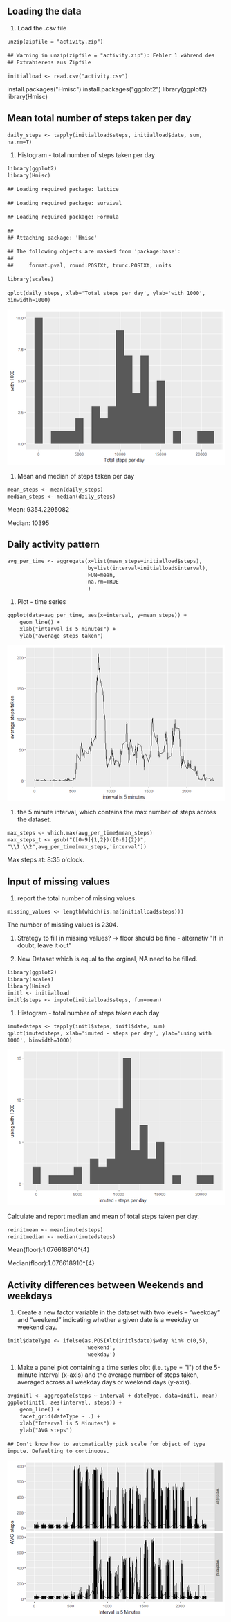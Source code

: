 Loading the data
----------------

1.  Load the .csv file

<!-- -->

    unzip(zipfile = "activity.zip")

    ## Warning in unzip(zipfile = "activity.zip"): Fehler 1 während des
    ## Extrahierens aus Zipfile

    initialload <- read.csv("activity.csv")

install.packages("Hmisc") install.packages("ggplot2") library(ggplot2)
library(Hmisc)

Mean total number of steps taken per day
----------------------------------------

    daily_steps <- tapply(initialload$steps, initialload$date, sum, na.rm=T)

1.  Histogram - total number of steps taken per day

<!-- -->

    library(ggplot2)
    library(Hmisc)

    ## Loading required package: lattice

    ## Loading required package: survival

    ## Loading required package: Formula

    ## 
    ## Attaching package: 'Hmisc'

    ## The following objects are masked from 'package:base':
    ## 
    ##     format.pval, round.POSIXt, trunc.POSIXt, units

    library(scales)

    qplot(daily_steps, xlab='Total steps per day', ylab='with 1000', binwidth=1000)

![](reproducible_research_files/figure-markdown_strict/plot1-1.png)

1.  Mean and median of steps taken per day

<!-- -->

    mean_steps <- mean(daily_steps)
    median_steps <- median(daily_steps)

Mean: 9354.2295082

Median: 10395

Daily activity pattern
----------------------

    avg_per_time <- aggregate(x=list(mean_steps=initialload$steps),
                              by=list(interval=initialload$interval), 
                              FUN=mean, 
                              na.rm=TRUE
                              )

1.  Plot - time series

<!-- -->

    ggplot(data=avg_per_time, aes(x=interval, y=mean_steps)) +
        geom_line() +
        xlab("interval is 5 minutes") +
        ylab("average steps taken") 

![](reproducible_research_files/figure-markdown_strict/plot2-1.png)

1.  the 5 minute interval, which contains the max number of steps across
    the dataset.

<!-- -->

    max_steps <- which.max(avg_per_time$mean_steps)
    max_steps_t <- gsub("([0-9]{1,2})([0-9]{2})", "\\1:\\2",avg_per_time[max_steps,'interval'])

Max steps at: 8:35 o'clock.

Input of missing values
-----------------------

1.  report the total number of missing values.

<!-- -->

    missing_values <- length(which(is.na(initialload$steps)))

The number of missing values is 2304.

1.  Strategy to fill in missing values? -&gt; floor should be fine -
    alternativ "If in doubt, leave it out"

2.  New Dataset which is equal to the orginal, NA need to be filled.

<!-- -->

    library(ggplot2)
    library(scales)
    library(Hmisc)
    initl <- initialload
    initl$steps <- impute(initialload$steps, fun=mean)

1.  Histogram - total number of steps taken each day

<!-- -->

    imutedsteps <- tapply(initl$steps, initl$date, sum)
    qplot(imutedsteps, xlab='imuted - steps per day', ylab='using with 1000', binwidth=1000)

![](reproducible_research_files/figure-markdown_strict/unnamed-chunk-1-1.png)

Calculate and report median and mean of total steps taken per day.

    reinitmean <- mean(imutedsteps)
    reinitmedian <- median(imutedsteps)

Mean(floor):1.076618910^{4}

Median(floor):1.076618910^{4}

Activity differences between Weekends and weekdays
--------------------------------------------------

1.  Create a new factor variable in the dataset with two levels –
    “weekday” and “weekend” indicating whether a given date is a weekday
    or weekend day.

<!-- -->

    initl$dateType <- ifelse(as.POSIXlt(initl$date)$wday %in% c(0,5), 
                             'weekend', 
                             'weekday')

1.  Make a panel plot containing a time series plot (i.e. type = "l") of
    the 5-minute interval (x-axis) and the average number of steps
    taken, averaged across all weekday days or weekend days (y-axis).

<!-- -->

    avginitl <- aggregate(steps ~ interval + dateType, data=initl, mean)
    ggplot(initl, aes(interval, steps)) + 
        geom_line() + 
        facet_grid(dateType ~ .) +
        xlab("Interval is 5 Minutes") + 
        ylab("AVG steps")

    ## Don't know how to automatically pick scale for object of type impute. Defaulting to continuous.

![](reproducible_research_files/figure-markdown_strict/unnamed-chunk-4-1.png)
